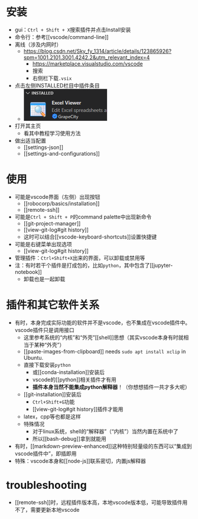 # 安装
  - gui：`Ctrl + Shift + X`搜索插件并点击Install安装
  - 命令行：参考[[vscode/command-line]]
  - 离线（涉及内网时）
    - https://blog.csdn.net/Sky_fy_1314/article/details/123865926?spm=1001.2101.3001.4242.2&utm_relevant_index=4
      - https://marketplace.visualstudio.com/vscode
      - 搜索
      - 右侧栏下载`.vsix`
- 点击左侧INSTALLED栏目中插件条目
  - ![](extension-item.png)
- 打开其主页
  - 看其中教程学习使用方法
- 做出适当配置
  - [[settings-json]]
  - [[settings-and-configurations]]
# 使用
- 可能是vscode界面（左侧）出现按钮
  - [[robocorp/basics/installation]]
  - [[remote-ssh]]
- 可能是`Ctrl + Shift + P`的command palette中出现新命令
  - [[git-project-manager]]
  - [[view-git-log#git history]]
  - 这时可以结合[[vscode-keyboard-shortcuts]]设置快捷键
- 可能是右键菜单出现选项
  - [[view-git-log#git history]]
- 管理插件：`Ctrl+Shift+X`出来的界面，可以卸载或禁用等
- 注：有时若干个插件是打成包的，比如`python`，其中包含了[[jupyter-notebook]]
  - 卸载也是一起卸载
# 插件和其它软件关系
- 有时，本身完成实际功能的软件并不是vscode，也不集成在vscode插件中。vscode插件只是调用接口
  - 这里参考系统的“内核”和“外壳”[[shell]]思想（其实vscode本身有时就相当于某种“外壳”）
  - [[paste-images-from-clipboard]] needs `sudo apt install xclip` in Ubuntu.
  - 直接下载安装`python`
    - 或[[conda-installation]]安装后
    - vscode的[[python]]相关插件才有用
    - **插件本身当然不能集成python解释器**！（你想想插件一共才多大呢）
  - [[git-installation]]安装后
    - `Ctrl+Shift+G`功能
    - [[view-git-log#git history]]插件才能用
  - latex，cpp等也都是这样
  - 特殊情况
    - 对于linux系统，shell的“解释器”（“内核”）当然内置在系统中了
    - 所以[[bash-debug]]拿到就能用
- 有时，[[markdown-preview-enhanced]]这种特别轻量级的东西可以“集成到vscode插件中”，即插即用
- 特殊：vscode本身和[[node-js]]联系密切，内置js解释器
# troubleshooting
- [[remote-ssh]]时，远程插件版本高，本地vscode版本低，可能导致插件用不了，需要更新本地vscode